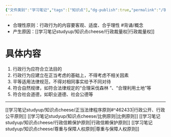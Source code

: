 ```yaml
---
{"文件类别":"学习笔记","tags":["知识点"],"dg-publish":true,"permalink":"/学习笔记studyup/知识点cheese/行政合理性原则/","dgPassFrontmatter":true,"noteIcon":"","created":"2024-09-26T14:54:41.447+08:00","updated":"2024-09-26T15:56:43.139+08:00"}
---
```


- 合理性原则：行政行为的内容要客观、适度、合乎理性 #背诵/概念 
- 产生原因：[[学习笔记studyup/知识点cheese/行政裁量权\|行政裁量权]]
# 具体内容
1. 行政行为应符合立法目的
2. 行政行为应建立在正当考虑的基础上，不得考虑不相关因素
3. 平等适用法律规范，不得对相同事实给予不同对待
4. 符合自然规律，如符合法律规定的“合理采伐森林 ”、“合理利用土地”等
5. 符合社会道德，如职业道德、社会公德等
---
[[学习笔记studyup/知识点cheese/正当法律程序原则#^462433\|行政公开、行政公平原则]]
[[学习笔记studyup/知识点cheese/比例原则\|比例原则]]
[[学习笔记studyup/知识点cheese/行政信赖保护原则\|行政信赖保护原则]]
[[学习笔记studyup/知识点cheese/尊重与保障人权原则\|尊重与保障人权原则]]
